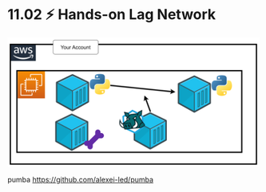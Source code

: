 
# 11.02 ⚡ Hands-on Lag Network

![](../imgs/53c6304f306947888712f6e4432c56dc.png)

pumba
https://github.com/alexei-led/pumba

